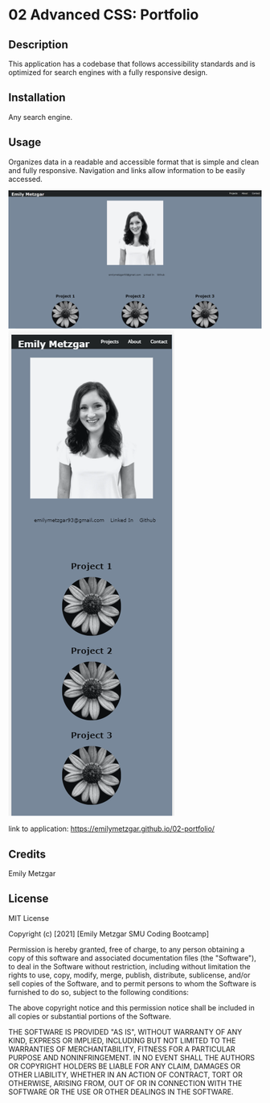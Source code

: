# 02 Advanced CSS: Portfolio

## Description

This application has a codebase that follows accessibility standards and is optimized for search engines with a fully responsive design. 

## Installation

Any search engine. 


## Usage 

Organizes data in a readable and accessible format that is simple and clean and fully responsive. 
Navigation and links allow information to be easily accessed.


![A screenshot of the application in desktop view](./assets/images/desktopscreen.PNG)
![A screenshot of the application in mobile view](./assets/images/phonescreen.PNG)


link to application: https://emilymetzgar.github.io/02-portfolio/


## Credits

Emily Metzgar

## License

MIT License

Copyright (c) [2021] [Emily Metzgar SMU Coding Bootcamp]

Permission is hereby granted, free of charge, to any person obtaining a copy
of this software and associated documentation files (the "Software"), to deal
in the Software without restriction, including without limitation the rights
to use, copy, modify, merge, publish, distribute, sublicense, and/or sell
copies of the Software, and to permit persons to whom the Software is
furnished to do so, subject to the following conditions:

The above copyright notice and this permission notice shall be included in all
copies or substantial portions of the Software.

THE SOFTWARE IS PROVIDED "AS IS", WITHOUT WARRANTY OF ANY KIND, EXPRESS OR
IMPLIED, INCLUDING BUT NOT LIMITED TO THE WARRANTIES OF MERCHANTABILITY,
FITNESS FOR A PARTICULAR PURPOSE AND NONINFRINGEMENT. IN NO EVENT SHALL THE
AUTHORS OR COPYRIGHT HOLDERS BE LIABLE FOR ANY CLAIM, DAMAGES OR OTHER
LIABILITY, WHETHER IN AN ACTION OF CONTRACT, TORT OR OTHERWISE, ARISING FROM,
OUT OF OR IN CONNECTION WITH THE SOFTWARE OR THE USE OR OTHER DEALINGS IN THE
SOFTWARE.
